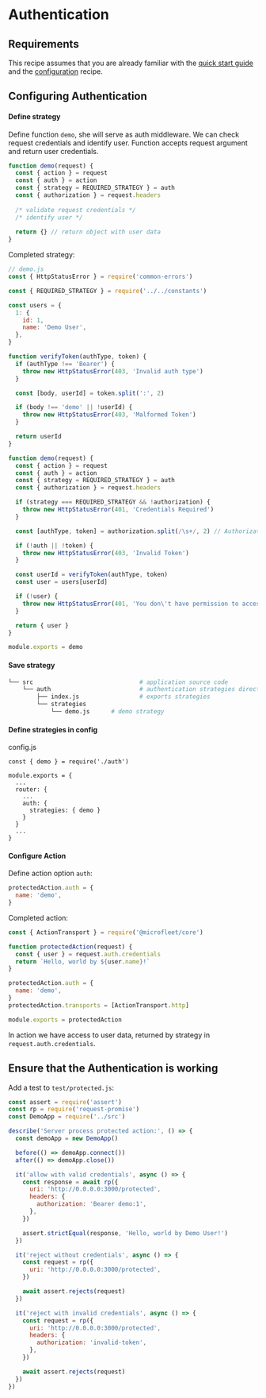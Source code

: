# Authentication

## Requirements

This recipe assumes that you are already familiar with the [quick start guide](quick-start.md) and the [configuration](configuration.md) recipe.

## Configuring Authentication

#### Define strategy

Define function `demo`, she will serve as auth middleware. We can check request credentials and identify user. Function accepts request argument and return user credentials.

```js
function demo(request) {
  const { action } = request
  const { auth } = action
  const { strategy = REQUIRED_STRATEGY } = auth
  const { authorization } = request.headers
  
  /* validate request credentials */
  /* identify user */
  
  return {} // return object with user data
}
```

Completed strategy:
```js
// demo.js
const { HttpStatusError } = require('common-errors')

const { REQUIRED_STRATEGY } = require('../../constants')

const users = {
  1: {
    id: 1,
    name: 'Demo User',
  },
}

function verifyToken(authType, token) {
  if (authType !== 'Bearer') {
    throw new HttpStatusError(403, 'Invalid auth type')
  }

  const [body, userId] = token.split(':', 2)

  if (body !== 'demo' || !userId) {
    throw new HttpStatusError(403, 'Malformed Token')
  }

  return userId
}

function demo(request) {
  const { action } = request
  const { auth } = action
  const { strategy = REQUIRED_STRATEGY } = auth
  const { authorization } = request.headers

  if (strategy === REQUIRED_STRATEGY && !authorization) {
    throw new HttpStatusError(401, 'Credentials Required')
  }

  const [authType, token] = authorization.split(/\s+/, 2) // Authorization: Bearer [token]

  if (!auth || !token) {
    throw new HttpStatusError(403, 'Invalid Token')
  }

  const userId = verifyToken(authType, token)
  const user = users[userId]

  if (!user) {
    throw new HttpStatusError(401, 'You don\'t have permission to access')
  }

  return { user }
}

module.exports = demo
```

#### Save strategy

```sh
└── src                              # application source code
    └── auth                         # authentication strategies directory
        ├── index.js                 # exports strategies
        └── strategies
            └── demo.js      # demo strategy
```



#### Define strategies in config

config.js
```
const { demo } = require('./auth')

module.exports = {
  ...
  router: {
    ...
    auth: {
      strategies: { demo }
    }
  }
  ...
}

```

#### Configure Action

Define action option `auth`: 
```js
protectedAction.auth = {
  name: 'demo',
}
```

Completed action:
```js
const { ActionTransport } = require('@microfleet/core')

function protectedAction(request) {
  const { user } = request.auth.credentials
  return `Hello, world by ${user.name}!`
}

protectedAction.auth = {
  name: 'demo',
}
protectedAction.transports = [ActionTransport.http]

module.exports = protectedAction
```

In action we have access to user data, returned by strategy in `request.auth.credentials`.

## Ensure that the Authentication is working

Add a test to `test/protected.js`:
```js
const assert = require('assert')
const rp = require('request-promise')
const DemoApp = require('../src')

describe('Server process protected action:', () => {
  const demoApp = new DemoApp()

  before(() => demoApp.connect())
  after(() => demoApp.close())

  it('allow with valid credentials', async () => {
    const response = await rp({
      uri: 'http://0.0.0.0:3000/protected',
      headers: {
        authorization: 'Bearer demo:1',
      },
    })

    assert.strictEqual(response, 'Hello, world by Demo User!')
  })

  it('reject without credentials', async () => {
    const request = rp({
      uri: 'http://0.0.0.0:3000/protected',
    })

    await assert.rejects(request)
  })

  it('reject with invalid credentials', async () => {
    const request = rp({
      uri: 'http://0.0.0.0:3000/protected',
      headers: {
        authorization: 'invalid-token',
      },
    })

    await assert.rejects(request)
  })
})
```
